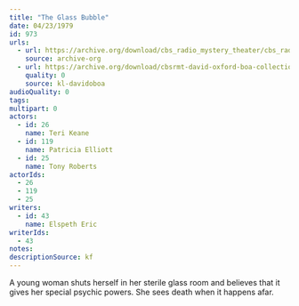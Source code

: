 ```yaml
---
title: "The Glass Bubble"
date: 04/23/1979
id: 973
urls: 
  - url: https://archive.org/download/cbs_radio_mystery_theater/cbs_radio_mystery_theater-0951-1000.zip/cbs_radio_mystery_theater-0951-1000%2Fcbsrmt_0973_the_glass_bubble.mp3
    source: archive-org
  - url: https://archive.org/download/cbsrmt-david-oxford-boa-collection/CBSRMT-790423-0973-The-Glass-Bubble-(128-44)_KQV-{BoA}.mp3
    quality: 0
    source: kl-davidoboa
audioQuality: 0
tags: 
multipart: 0
actors:  
  - id: 26
    name: Teri Keane  
  - id: 119
    name: Patricia Elliott  
  - id: 25
    name: Tony Roberts
actorIds:  
  - 26  
  - 119  
  - 25
writers:  
  - id: 43
    name: Elspeth Eric
writerIds:  
  - 43
notes: 
descriptionSource: kf
---
```

A young woman shuts herself in her sterile glass room and believes that it gives her special psychic powers. She sees death when it happens afar.